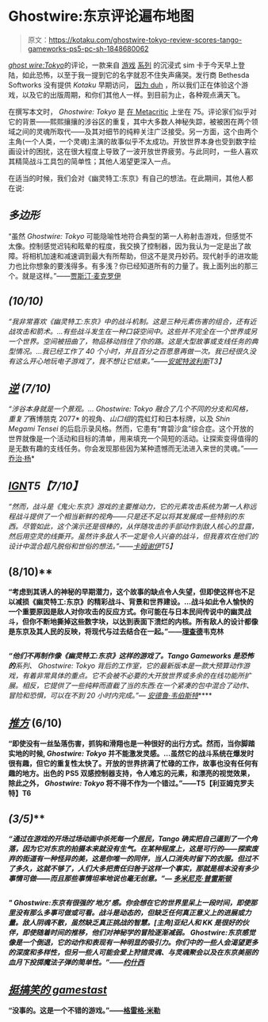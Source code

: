# Ghostwire:东京评论遍布地图

> 原文：<https://kotaku.com/ghostwire-tokyo-review-scores-tango-gameworks-ps5-pc-sh-1848680062>

[*ghost wire:Tokyo*](https://kotaku.com/ghostwire-tokyo-tango-gameworks-dishonored-ps5-release-1848482284)的评论，一款来自 [游戏](https://kotaku.com/the-evil-within-the-kotaku-review-1649303587) [系列](https://kotaku.com/the-evil-within-2-the-kotaku-review-1819716601) 的沉浸式 sim 卡于今天早上登陆，如此恐怖，以至于我一提到它的名字就忍不住失声痛哭。发行商 Bethesda Softworks 没有提供 *Kotaku* 早期访问， [因为 duh](https://kotaku.com/a-price-of-games-journalism-1743526293) ，所以我们正在体验这个游戏，以及它的出版周期，和你们其他人一样。到目前为止，各种观点满天飞。



在撰写本文时， *Ghostwire: Tokyo* 是 [在 Metacritic](https://www.metacritic.com/game/playstation-5/ghostwire-tokyo/critic-reviews) 上坐在 75。评论家们似乎对它的背景——熙熙攘攘的涉谷区的重复，其中大多数人神秘失踪，被被困在两个领域之间的灵魂所取代——及其对细节的纯粹关注广泛接受。另一方面，这个由两个主角(一个人类，一个灵魂)主演的故事似乎不太成功。开放世界本身也受到数字绘画设计的困扰，这在很大程度上导致了一波开放世界疲劳。与此同时，一些人喜欢其精简战斗工具包的简单性；其他人渴望更深入一点。

在适当的时候，我们会对《幽灵特工:东京》有自己的想法。在此期间，其他人都在说:

## *多边形*

“虽然 *Ghostwire: Tokyo* 可能隐喻性地符合典型的第一人称射击游戏，但感觉不太像。控制感觉迟钝和眩晕的程度，我交换了控制器，因为我认为一定是出了故障。将相机加速和减速调到最大有所帮助，但这不是灵丹妙药。现代射手的进攻能力也比你想象的要浅得多。有多浅？你已经知道所有的力量了。我上面列出的那三个。就是这样。”——[贾斯汀·麦克罗伊](https://www.polygon.com/reviews/22988757/ghostwire-tokyo-review-ps5-pc-release-date)

## [](https://www.siliconera.com/review-ghostwire-tokyo-is-delightfully-teru-teru-fying/)*(10/10)*

*“我非常喜欢《幽灵特工:东京》中的战斗机制。这是三种元素伤害的组合，还有近战攻击和箭术。…有些战斗发生在一种口袋空间中。这些并不完全在一个世界或另一个世界。空间被扭曲了，物品移动挡住了你的路。这是大型故事或支线任务的典型情况。…我已经工作了 40 个小时，并且百分之百愿意再做一次。我已经很久没有这么开心地玩电子游戏了，我不想让它结束。”——[安妮特波利斯](https://www.siliconera.com/review-ghostwire-tokyo-is-delightfully-teru-teru-fying/)T3】*

## *[*逆*](https://www.inverse.com/gaming/ghostwire-tokyo-review) (7/10)*

*“涉谷本身就是一个景观。… *Ghostwire: Tokyo* 融合了几个不同的分支和风格，重复了*赛博朋克 2077* 的视角、*山口组*的霓虹灯和日本标牌，以及 *Shin Megami Tensei* 的后启示录风格。然而，它患有“育碧沙盒”综合症。这个开放的世界就像是一个活动和目标的清单，用来填充一个简短的活动。让探索变得值得的是无数有趣的支线任务。你会发现那些因为某种遗憾而无法进入来世的灵魂。”——[乔治·杨](https://www.inverse.com/gaming/ghostwire-tokyo-review)*

## *[*IGN*](https://www.ign.com/articles/ghostwire-tokyo-review)T5【7/10】*

*“然而，战斗是《鬼火:东京》游戏的主要推动力，它的元素攻击系统为第一人称远程战斗提供了一个相当新鲜的视角——只是还不足以将其发展成一些特别的东西。尽管如此，这个演示还是很棒的，从伴随攻击的手部动作到敌人核心的显露，然后用空灵的线撕开。虽然许多敌人不一定是令人兴奋的战斗，但我喜欢在他们的设计中混合超凡脱俗和世俗的想法。”——[卡姆谢伊](https://www.ign.com/articles/ghostwire-tokyo-review)T5】*

## *[](https://www.gamespot.com/games/ghostwire-tokyo/)*(8/10)**

**“考虑到其诱人的神秘的早期潜力，这个故事的缺点令人失望，但即使这样也不足以减损《幽灵特工:东京》的精彩战斗、背景和世界建设。…战斗如此令人愉快的一个重要原因是敌人对你攻击的反应方式。你可能在与日本民间传说中的幽灵战斗，但你不断地撕掉这些数字块，以达到表面下溃烂的内核。所有敌人的设计都像是东京及其人民的反映，将现代与过去结合在一起。”——[理查德](https://www.gamespot.com/games/ghostwire-tokyo/)韦克林**

## **[](https://www.theverge.com/22988247/ghostwire-tokyo-review-ps5-pc)**

***“他们不再制作像《幽灵特工:东京》这样的游戏了。Tango Gameworks 是恐怖的**系列、 *Ghostwire: Tokyo* 背后的工作室，它的最新版本是一款大预算动作游戏，有着非常具体的重点。它不会被不必要的大开放世界或多余的在线功能所扩展。相反，它提供了一些纯粹而直截了当的东西:在一个紧凑的包中混合了动作、冒险和恐惧，可以在不到 20 小时内完成。”— [安德鲁·韦伯斯特](https://www.theverge.com/22988247/ghostwire-tokyo-review-ps5-pc)*****

## ****[*推方*](https://www.pushsquare.com/reviews/ps5/ghostwire-tokyo) (6/10)****

****“即使没有一丝坠落伤害，抓钩和滑翔也是一种很好的出行方式。然而，当你脚踏实地的时候, *Ghostwire: Tokyo* 并不能激发灵感。…虽然它的战斗系统在爆发时很有趣，但它的重复性太快了。开放的世界挤满了忙碌的工作，故事也没有任何有趣的地方。出色的 PS5 双感控制器支持，令人难忘的元素，和漂亮的视觉效果，除此之外， *Ghostwire: Tokyo* 将不得不作为一个错过。”——T5【利亚姆克罗夫特】T6****

## ****[](https://www.nme.com/reviews/game-reviews/ghostwire-tokyo-review-3186707)*(3/5)*****

*****“通过在游戏的开场过场动画中杀死每一个居民，Tango 确实把自己逼到了一个角落，因为它对东京的拍摄本来就没有生气。在某种程度上，这是可行的——探索废弃的街道有一种怪异的美，这是你唯一的同伴，当人口消失时留下的衣服。但过不了多久，这就不够了，人们大多把责任归咎于这样一个事实，那就是根本没有多少事情可做——而且那些事情坦率地说也毫无创意。”— [多米尼克·普雷斯顿](https://www.nme.com/reviews/game-reviews/ghostwire-tokyo-review-3186707)*****

## *****[](https://www.gamesradar.com/ghostwire-tokyo-review/)*****

*****" *Ghostwire:东京*有很强的‘地方’感。你会想在它的世界里呆上一段时间，即使那里没有那么多事可做或可看。战斗是动态的，但缺乏任何真正意义上的进展或力量。敌人阴魂不散，虽然缺乏真正挑战的智慧。[主角]亚纪人和 KK 是很好的伙伴，即使随着时间的推移，他们对神秘学的冒险逐渐减弱。 *Ghostwire:东京*感觉像是一个倒退，它的动作和表现有一种明显的吸引力。你们中的一些人会渴望更多的深度和多样性，但另一些人可能会爱上狩猎灵魂、与灵魂聚会以及在东京美丽的血月下投掷魔法子弹的简单性。”——[约什西](https://www.gamesradar.com/ghostwire-tokyo-review/)*****

## ****[*挺搞笑的 gamestast*](https://www.youtube.com/watch?v=RoxJeULPnpw)****

****“没事的。这是一个不错的游戏。”——[格雷格·米勒](https://www.youtube.com/watch?v=RoxJeULPnpw)****